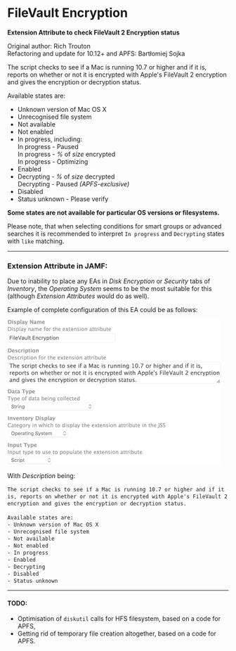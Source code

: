 # FileVault Encryption
**Extension Attribute to check FileVault 2 Encryption status**

Original author: Rich Trouton  
Refactoring and update for 10.12+ and APFS: Bartłomiej Sojka

The script checks to see if a Mac is running 10.7 or higher and if it is, reports on whether or not it is encrypted with Apple's FileVault 2 encryption and gives the encryption or decryption status.

Available states are:
- Unknown version of Mac OS X
- Unrecognised file system
- Not available
- Not enabled
- In progress, including:  
In progress - Paused  
In progress - *%* of *size* encrypted  
In progress - Optimizing  
- Enabled
- Decrypting - *%* of *size* decrypted  
Decrypting - Paused *(APFS-exclusive)* 
- Disabled
- Status unknown - Please verify

**Some states are not available for particular OS versions or filesystems.**

Please note, that when selecting conditions for smart groups or advanced searches it is recommended to interpret `In progress` and `Decrypting` states with `like` matching.

---

### Extension Attribute in JAMF:

Due to inability to place any EAs in *Disk Encryption* or *Security* tabs of *Inventory*, the *Operating System* seems to be the most suitable for this (although *Extension Attributes* would do as well).  

Example of complete configuration of this EA could be as follows:

<img src="https://github.com/bsojka/readme-images/raw/master/rtrouton_scripts/FileVault%20Encryption%20EA.png?raw=true" width="486" height="330">

With *Description* being:
```
The script checks to see if a Mac is running 10.7 or higher and if it is, reports on whether or not it is encrypted with Apple's FileVault 2 encryption and gives the encryption or decryption status.

Available states are:
- Unknown version of Mac OS X
- Unrecognised file system
- Not available
- Not enabled
- In progress
- Enabled
- Decrypting
- Disabled
- Status unknown
```

---

#### TODO:

- Optimisation of `diskutil` calls for HFS filesystem, based on a code for APFS,
- Getting rid of temporary file creation altogether, based on a code for APFS.